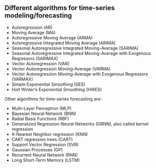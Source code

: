 ## Different algorithms for time-series modeling/forecasting

- Autoregression (AR)
- Moving Average (MA)
- Autoregressive Moving Average (ARMA)
- Autoregressive Integrated Moving Average (ARIMA)
- Seasonal Autoregressive Integrated Moving-Average (SARIMA)
- Seasonal Autoregressive Integrated Moving-Average with Exogenous Regressors (SARIMAX)
- Vector Autoregression (VAR)
- Vector Autoregression Moving-Average (VARMA)
- Vector Autoregression Moving-Average with Exogenous Regressors (VARMAX)
- Simple Exponential Smoothing (SES)
- Holt Winter’s Exponential Smoothing (HWES)

Other algorithms for time-series forecasting are-
- Multi-Layer Perceptron (MLP)
- Bayesian Neural Network (BNN)
- Radial Basis Functions (RBF)
- Generalized Regression Neural Networks (GRNN), also called kernel regression
- K-Nearest Neighbor regression (KNN)
- CART regression trees (CART)
- Support Vector Regression (SVR)
- Gaussian Processes (GP)
- Recurrent Neural Network (RNN)
- Long Short-Term Memory (LSTM)
